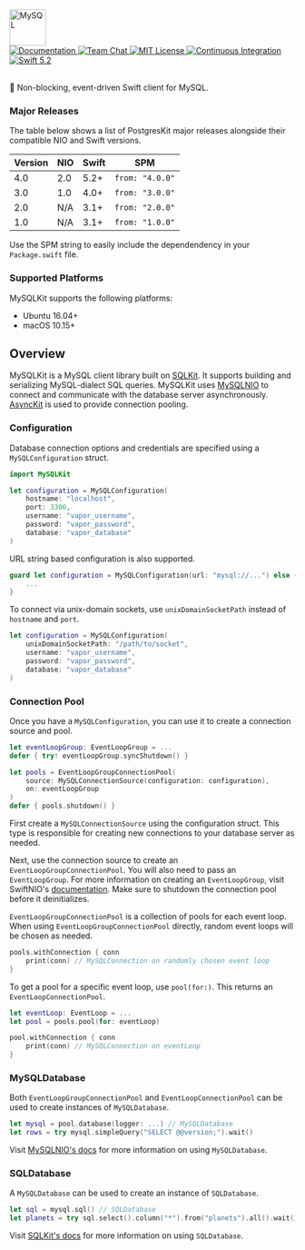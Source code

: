 <img src="https://user-images.githubusercontent.com/1342803/75589537-fbfc9100-5a48-11ea-8732-e75dfe32e338.png" height="64" alt="MySQL">
<br>
<a href="https://docs.vapor.codes/4.0/">
    <img src="http://img.shields.io/badge/read_the-docs-2196f3.svg" alt="Documentation">
</a>
<a href="https://discord.gg/vapor">
    <img src="https://img.shields.io/discord/431917998102675485.svg" alt="Team Chat">
</a>
<a href="LICENSE">
    <img src="http://img.shields.io/badge/license-MIT-brightgreen.svg" alt="MIT License">
</a>
<a href="https://github.com/vapor/sql-kit/actions">
    <img src="https://github.com/vapor/sql-kit/workflows/test/badge.svg" alt="Continuous Integration">
</a>
<a href="https://swift.org">
    <img src="http://img.shields.io/badge/swift-5.2-brightgreen.svg" alt="Swift 5.2">
</a>
<br>
<br>

🐬 Non-blocking, event-driven Swift client for MySQL.

### Major Releases

The table below shows a list of PostgresKit major releases alongside their compatible NIO and Swift versions. 

|Version|NIO|Swift|SPM|
|---|---|---|---|
|4.0|2.0|5.2+|`from: "4.0.0"`|
|3.0|1.0|4.0+|`from: "3.0.0"`|
|2.0|N/A|3.1+|`from: "2.0.0"`|
|1.0|N/A|3.1+|`from: "1.0.0"`|

Use the SPM string to easily include the dependendency in your `Package.swift` file.

### Supported Platforms

MySQLKit supports the following platforms:

- Ubuntu 16.04+
- macOS 10.15+

## Overview

MySQLKit is a MySQL client library built on [SQLKit](https://github.com/vapor/sql-kit). It supports building and serializing MySQL-dialect SQL queries. MySQLKit uses [MySQLNIO](https://github.com/vapor/mysql-nio) to connect and communicate with the database server asynchronously. [AsyncKit](https://github.com/vapor/async-kit) is used to provide connection pooling. 

### Configuration

Database connection options and credentials are specified using a `MySQLConfiguration` struct. 

```swift
import MySQLKit

let configuration = MySQLConfiguration(
    hostname: "localhost",
    port: 3306,
    username: "vapor_username",
    password: "vapor_password",
    database: "vapor_database"
)
```

URL string based configuration is also supported.

```swift
guard let configuration = MySQLConfiguration(url: "mysql://...") else {
    ...
}
```

To connect via unix-domain sockets, use `unixDomainSocketPath` instead of `hostname` and `port`.

```swift
let configuration = MySQLConfiguration(
    unixDomainSocketPath: "/path/to/socket",
    username: "vapor_username",
    password: "vapor_password",
    database: "vapor_database"
)
```

### Connection Pool

Once you have a `MySQLConfiguration`, you can use it to create a connection source and pool.

```swift
let eventLoopGroup: EventLoopGroup = ...
defer { try! eventLoopGroup.syncShutdown() }

let pools = EventLoopGroupConnectionPool(
    source: MySQLConnectionSource(configuration: configuration), 
    on: eventLoopGroup
)
defer { pools.shutdown() }
```

First create a `MySQLConnectionSource` using the configuration struct. This type is responsible for creating new connections to your database server as needed.

Next, use the connection source to create an `EventLoopGroupConnectionPool`. You will also need to pass an `EventLoopGroup`. For more information on creating an `EventLoopGroup`, visit SwiftNIO's [documentation](https://apple.github.io/swift-nio/docs/current/NIO/index.html). Make sure to shutdown the connection pool before it deinitializes. 

`EventLoopGroupConnectionPool` is a collection of pools for each event loop. When using `EventLoopGroupConnectionPool` directly, random event loops will be chosen as needed.

```swift
pools.withConnection { conn 
    print(conn) // MySQLConnection on randomly chosen event loop
}
```

To get a pool for a specific event loop, use `pool(for:)`. This returns an `EventLoopConnectionPool`. 

```swift
let eventLoop: EventLoop = ...
let pool = pools.pool(for: eventLoop)

pool.withConnection { conn
    print(conn) // MySQLConnection on eventLoop
}
```

### MySQLDatabase

Both `EventLoopGroupConnectionPool` and `EventLoopConnectionPool` can be used to create instances of `MySQLDatabase`.

```swift
let mysql = pool.database(logger: ...) // MySQLDatabase
let rows = try mysql.simpleQuery("SELECT @@version;").wait()
```

Visit [MySQLNIO's docs](https://github.com/vapor/mysql-nio) for more information on using `MySQLDatabase`.

### SQLDatabase

A `MySQLDatabase` can be used to create an instance of `SQLDatabase`.

```swift
let sql = mysql.sql() // SQLDatabase
let planets = try sql.select().column("*").from("planets").all().wait()
```

Visit [SQLKit's docs](https://github.com/vapor/sql-kit) for more information on using `SQLDatabase`. 